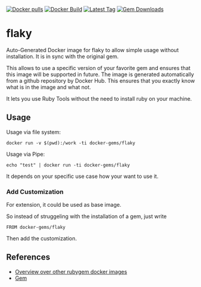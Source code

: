 [![Docker pulls](https://img.shields.io/docker/pulls/rubygem/flaky.svg)](https://hub.docker.com/r/rubygem/flaky/)
[![Docker Build](https://img.shields.io/docker/automated/rubygem/flaky.svg)](https://hub.docker.com/r/rubygem/flaky/)
[![Latest Tag](https://img.shields.io/github/tag/docker-rubygem/flaky.svg)](https://hub.docker.com/r/rubygem/flaky/)
[![Gem Downloads](https://img.shields.io/gem/dt/flaky.svg)](https://rubygems.org/gems/flaky/)
# flaky

Auto-Generated Docker image for flaky to allow simple usage without installation.
It is in sync with the original gem.

This allows to use a specific version of your favorite gem and ensures that this image will be supported in future.
The image is generated automatically from a github repository by Docker Hub.
This ensures that you exactly know what is in the image and what not.

It lets you use Ruby Tools without the need to install ruby on your machine.

## Usage

Usage via file system:

`docker run -v $(pwd):/work -ti docker-gems/flaky`

Usage via Pipe:

`echo "test" | docker run -ti docker-gems/flaky`

It depends on your specific use case how your want to use it.

### Add Customization

For extension, it could be used as base image.

So instead of struggeling with the installation of a gem, just write

`FROM docker-gems/flaky`

Then add the customization.

## References

 - [Overview over other rubygem docker images](https://github.com/thinkbot/docker-rubygem)
 - [Gem](https://rubygems.org/gems/flaky/)
